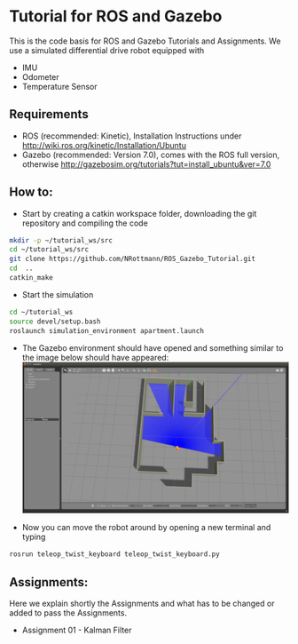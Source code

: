 # Tutorial for ROS and Gazebo
This is the code basis for ROS and Gazebo Tutorials and Assignments. We use a simulated differential drive robot equipped with
* IMU
* Odometer
* Temperature Sensor

## Requirements
* ROS (recommended: Kinetic), Installation Instructions under http://wiki.ros.org/kinetic/Installation/Ubuntu
* Gazebo (recommended: Version 7.0), comes with the ROS full version, otherwise http://gazebosim.org/tutorials?tut=install_ubuntu&ver=7.0

## How to:
* Start by creating a catkin workspace folder, downloading the git repository and compiling the code
```bash
mkdir -p ~/tutorial_ws/src
cd ~/tutorial_ws/src 
git clone https://github.com/NRottmann/ROS_Gazebo_Tutorial.git
cd  ..
catkin_make
```
* Start the simulation
```bash
cd ~/tutorial_ws
source devel/setup.bash
roslaunch simulation_environment apartment.launch
```
* The Gazebo environment should have opened and something similar to the image below should have appeared:
![Image of Gazebo](images/GazeboEnvironment.png "Gazebo Simulation Environment")

* Now you can move the robot around by opening a new terminal and typing
```bash
rosrun teleop_twist_keyboard teleop_twist_keyboard.py
```

## Assignments:
Here we explain shortly the Assignments and what has to be changed or added to pass the Assignments.

* Assignment 01 - Kalman Filter

